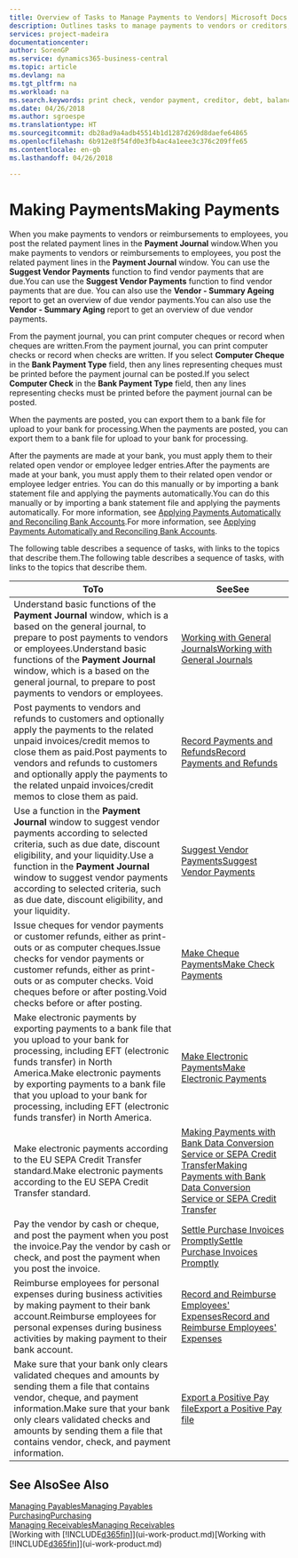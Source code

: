 ```yaml
---
title: Overview of Tasks to Manage Payments to Vendors| Microsoft Docs
description: Outlines tasks to manage payments to vendors or creditors, including posting payment lines and getting an overview of the balance due.
services: project-madeira
documentationcenter: 
author: SorenGP
ms.service: dynamics365-business-central
ms.topic: article
ms.devlang: na
ms.tgt_pltfrm: na
ms.workload: na
ms.search.keywords: print check, vendor payment, creditor, debt, balance due, AP
ms.date: 04/26/2018
ms.author: sgroespe
ms.translationtype: HT
ms.sourcegitcommit: db28ad9a4adb45514b1d1287d269d8daefe64865
ms.openlocfilehash: 6b912e8f54fd0e3fb4ac4a1eee3c376c209ffe65
ms.contentlocale: en-gb
ms.lasthandoff: 04/26/2018

---
```

# <a name="making-payments"></a><span data-ttu-id="f419e-103">Making Payments</span><span class="sxs-lookup"><span data-stu-id="f419e-103">Making Payments</span></span>
<span data-ttu-id="f419e-104">When you make payments to vendors or reimbursements to employees, you post the related payment lines in the **Payment Journal** window.</span><span class="sxs-lookup"><span data-stu-id="f419e-104">When you make payments to vendors or reimbursements to employees, you post the related payment lines in the **Payment Journal** window.</span></span> <span data-ttu-id="f419e-105">You can use the **Suggest Vendor Payments** function to find vendor payments that are due.</span><span class="sxs-lookup"><span data-stu-id="f419e-105">You can use the **Suggest Vendor Payments** function to find vendor payments that are due.</span></span> <span data-ttu-id="f419e-106">You can also use the **Vendor - Summary Ageing** report to get an overview of due vendor payments.</span><span class="sxs-lookup"><span data-stu-id="f419e-106">You can also use the **Vendor - Summary Aging** report to get an overview of due vendor payments.</span></span>

<span data-ttu-id="f419e-107">From the payment journal, you can print computer cheques or record when cheques are written.</span><span class="sxs-lookup"><span data-stu-id="f419e-107">From the payment journal, you can print computer checks or record when checks are written.</span></span> <span data-ttu-id="f419e-108">If you select **Computer Cheque** in the **Bank Payment Type** field, then any lines representing cheques must be printed before the payment journal can be posted.</span><span class="sxs-lookup"><span data-stu-id="f419e-108">If you select **Computer Check** in the **Bank Payment Type** field, then any lines representing checks must be printed before the payment journal can be posted.</span></span>

<span data-ttu-id="f419e-109">When the payments are posted, you can export them to a bank file for upload to your bank for processing.</span><span class="sxs-lookup"><span data-stu-id="f419e-109">When the payments are posted, you can export them to a bank file for upload to your bank for processing.</span></span>

<span data-ttu-id="f419e-110">After the payments are made at your bank, you must apply them to their related open vendor or employee ledger entries.</span><span class="sxs-lookup"><span data-stu-id="f419e-110">After the payments are made at your bank, you must apply them to their related open vendor or employee ledger entries.</span></span> <span data-ttu-id="f419e-111">You can do this manually or by importing a bank statement file and applying the payments automatically.</span><span class="sxs-lookup"><span data-stu-id="f419e-111">You can do this manually or by importing a bank statement file and applying the payments automatically.</span></span> <span data-ttu-id="f419e-112">For more information, see [Applying Payments Automatically and Reconciling Bank Accounts](receivables-apply-payments-auto-reconcile-bank-accounts.md).</span><span class="sxs-lookup"><span data-stu-id="f419e-112">For more information, see [Applying Payments Automatically and Reconciling Bank Accounts](receivables-apply-payments-auto-reconcile-bank-accounts.md).</span></span>

<span data-ttu-id="f419e-113">The following table describes a sequence of tasks, with links to the topics that describe them.</span><span class="sxs-lookup"><span data-stu-id="f419e-113">The following table describes a sequence of tasks, with links to the topics that describe them.</span></span>

| <span data-ttu-id="f419e-114">To</span><span class="sxs-lookup"><span data-stu-id="f419e-114">To</span></span> | <span data-ttu-id="f419e-115">See</span><span class="sxs-lookup"><span data-stu-id="f419e-115">See</span></span> |
| --- | --- |
|<span data-ttu-id="f419e-116">Understand basic functions of the **Payment Journal** window, which is a based on the general journal, to prepare to post payments to vendors or employees.</span><span class="sxs-lookup"><span data-stu-id="f419e-116">Understand basic functions of the **Payment Journal** window, which is a based on the general journal, to prepare to post payments to vendors or employees.</span></span>|[<span data-ttu-id="f419e-117">Working with General Journals</span><span class="sxs-lookup"><span data-stu-id="f419e-117">Working with General Journals</span></span>](ui-work-general-journals.md)|
|<span data-ttu-id="f419e-118">Post payments to vendors and refunds to customers and optionally apply the payments to the related unpaid invoices/credit memos to close them as paid.</span><span class="sxs-lookup"><span data-stu-id="f419e-118">Post payments to vendors and refunds to customers and optionally apply the payments to the related unpaid invoices/credit memos to close them as paid.</span></span>|[<span data-ttu-id="f419e-119">Record Payments and Refunds</span><span class="sxs-lookup"><span data-stu-id="f419e-119">Record Payments and Refunds</span></span>](payables-how-post-payments-refunds.md)|
| <span data-ttu-id="f419e-120">Use a function in the **Payment Journal** window to suggest vendor payments according to selected criteria, such as due date, discount eligibility, and your liquidity.</span><span class="sxs-lookup"><span data-stu-id="f419e-120">Use a function in the **Payment Journal** window to suggest vendor payments according to selected criteria, such as due date, discount eligibility, and your liquidity.</span></span> |[<span data-ttu-id="f419e-121">Suggest Vendor Payments</span><span class="sxs-lookup"><span data-stu-id="f419e-121">Suggest Vendor Payments</span></span>](payables-how-suggest-vendor-payments.md) |
| <span data-ttu-id="f419e-122">Issue cheques for vendor payments or customer refunds, either as print-outs or as computer cheques.</span><span class="sxs-lookup"><span data-stu-id="f419e-122">Issue checks for vendor payments or customer refunds, either as print-outs or as computer checks.</span></span> <span data-ttu-id="f419e-123">Void cheques before or after posting.</span><span class="sxs-lookup"><span data-stu-id="f419e-123">Void checks before or after posting.</span></span> |[<span data-ttu-id="f419e-124">Make Cheque Payments</span><span class="sxs-lookup"><span data-stu-id="f419e-124">Make Check Payments</span></span>](payables-how-work-checks.md) |
|<span data-ttu-id="f419e-125">Make electronic payments by exporting payments to a bank file that you upload to your bank for processing, including EFT (electronic funds transfer) in North America.</span><span class="sxs-lookup"><span data-stu-id="f419e-125">Make electronic payments by exporting payments to a bank file that you upload to your bank for processing, including EFT (electronic funds transfer) in North America.</span></span> |[<span data-ttu-id="f419e-126">Make Electronic Payments</span><span class="sxs-lookup"><span data-stu-id="f419e-126">Make Electronic Payments</span></span>](payables-how-export-payments-bank-file.md)|
|<span data-ttu-id="f419e-127">Make electronic payments according to the EU SEPA Credit Transfer standard.</span><span class="sxs-lookup"><span data-stu-id="f419e-127">Make electronic payments according to the EU SEPA Credit Transfer standard.</span></span>|[<span data-ttu-id="f419e-128">Making Payments with Bank Data Conversion Service or SEPA Credit Transfer</span><span class="sxs-lookup"><span data-stu-id="f419e-128">Making Payments with Bank Data Conversion Service or SEPA Credit Transfer</span></span>](finance-make-payments-with-bank-data-conversion-service-or-sepa-credit-transfer.md)|
| <span data-ttu-id="f419e-129">Pay the vendor by cash or cheque, and post the payment when you post the invoice.</span><span class="sxs-lookup"><span data-stu-id="f419e-129">Pay the vendor by cash or check, and post the payment when you post the invoice.</span></span> |[<span data-ttu-id="f419e-130">Settle Purchase Invoices Promptly</span><span class="sxs-lookup"><span data-stu-id="f419e-130">Settle Purchase Invoices Promptly</span></span>](finance-how-to-settle-purchase-invoices-promptly.md) |
|<span data-ttu-id="f419e-131">Reimburse employees for personal expenses during business activities by making payment to their bank account.</span><span class="sxs-lookup"><span data-stu-id="f419e-131">Reimburse employees for personal expenses during business activities by making payment to their bank account.</span></span>|[<span data-ttu-id="f419e-132">Record and Reimburse Employees' Expenses</span><span class="sxs-lookup"><span data-stu-id="f419e-132">Record and Reimburse Employees' Expenses</span></span>](finance-how-record-reimburse-employee-expenses.md)|
| <span data-ttu-id="f419e-133">Make sure that your bank only clears validated cheques and amounts by sending them a file that contains vendor, cheque, and payment information.</span><span class="sxs-lookup"><span data-stu-id="f419e-133">Make sure that your bank only clears validated checks and amounts by sending them a file that contains vendor, check, and payment information.</span></span> |[<span data-ttu-id="f419e-134">Export a Positive Pay file</span><span class="sxs-lookup"><span data-stu-id="f419e-134">Export a Positive Pay file</span></span>](finance-how-positive-pay.md) |

## <a name="see-also"></a><span data-ttu-id="f419e-135">See Also</span><span class="sxs-lookup"><span data-stu-id="f419e-135">See Also</span></span>
[<span data-ttu-id="f419e-136">Managing Payables</span><span class="sxs-lookup"><span data-stu-id="f419e-136">Managing Payables</span></span>](payables-manage-payables.md)  
[<span data-ttu-id="f419e-137">Purchasing</span><span class="sxs-lookup"><span data-stu-id="f419e-137">Purchasing</span></span>](purchasing-manage-purchasing.md)  
[<span data-ttu-id="f419e-138">Managing Receivables</span><span class="sxs-lookup"><span data-stu-id="f419e-138">Managing Receivables</span></span>](receivables-manage-receivables.md)  
<span data-ttu-id="f419e-139">[Working with [!INCLUDE[d365fin](includes/d365fin_md.md)]](ui-work-product.md)</span><span class="sxs-lookup"><span data-stu-id="f419e-139">[Working with [!INCLUDE[d365fin](includes/d365fin_md.md)]](ui-work-product.md)</span></span>  

